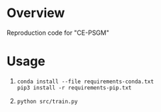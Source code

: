 # Overview
Reproduction code for "CE-PSGM"

# Usage
1. ```
   conda install --file requirements-conda.txt
   pip3 install -r requirements-pip.txt
   ```
2. `python src/train.py`
